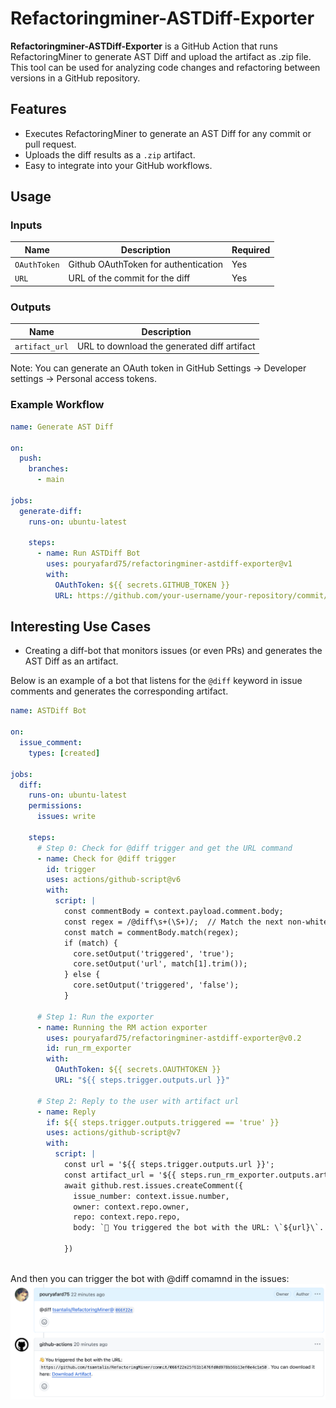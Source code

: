 # Refactoringminer-ASTDiff-Exporter


**Refactoringminer-ASTDiff-Exporter** is a GitHub Action that runs RefactoringMiner to generate AST Diff and upload the artifact as .zip file. This tool can be used for analyzing code changes and refactoring between versions in a GitHub repository.

## Features

- Executes RefactoringMiner to generate an AST Diff for any commit or pull request.
- Uploads the diff results as a `.zip` artifact.
- Easy to integrate into your GitHub workflows.

## Usage

### Inputs

| Name       | Description                           | Required |
|------------|---------------------------------------|----------|
| `OAuthToken` | Github OAuthToken for authentication        | Yes      |
| `URL`       | URL of the commit for the diff | Yes      |

### Outputs

| Name         | Description                                     |
|--------------|-------------------------------------------------|
| `artifact_url` | URL to download the generated diff artifact   |
 
Note: You can generate an OAuth token in GitHub Settings -> Developer settings -> Personal access tokens.

### Example Workflow

```yaml
name: Generate AST Diff

on:
  push:
    branches:
      - main

jobs:
  generate-diff:
    runs-on: ubuntu-latest

    steps:
      - name: Run ASTDiff Bot
        uses: pouryafard75/refactoringminer-astdiff-exporter@v1
        with:
          OAuthToken: ${{ secrets.GITHUB_TOKEN }}
          URL: https://github.com/your-username/your-repository/commit/SHA

```

## Interesting Use Cases
- Creating a diff-bot that monitors issues (or even PRs) and generates the AST Diff as an artifact.

Below is an example of a bot that listens for the `@diff` keyword in issue comments and generates the corresponding artifact.

```yaml
name: ASTDiff Bot

on:
  issue_comment:
    types: [created]

jobs:
  diff:
    runs-on: ubuntu-latest
    permissions:
      issues: write

    steps:
      # Step 0: Check for @diff trigger and get the URL command
      - name: Check for @diff trigger
        id: trigger
        uses: actions/github-script@v6
        with:
          script: |
            const commentBody = context.payload.comment.body;
            const regex = /@diff\s+(\S+)/;  // Match the next non-whitespace string after @diff
            const match = commentBody.match(regex);
            if (match) {
              core.setOutput('triggered', 'true');
              core.setOutput('url', match[1].trim()); 
            } else {
              core.setOutput('triggered', 'false');
            }

      # Step 1: Run the exporter
      - name: Running the RM action exporter
        uses: pouryafard75/refactoringminer-astdiff-exporter@v0.2
        id: run_rm_exporter 
        with:
          OAuthToken: ${{ secrets.OAUTHTOKEN }}
          URL: "${{ steps.trigger.outputs.url }}"

      # Step 2: Reply to the user with artifact url
      - name: Reply 
        if: ${{ steps.trigger.outputs.triggered == 'true' }}
        uses: actions/github-script@v7
        with:
          script: |
            const url = '${{ steps.trigger.outputs.url }}';
            const artifact_url = '${{ steps.run_rm_exporter.outputs.artifact_url }}'; // Add artifact_url output
            await github.rest.issues.createComment({
              issue_number: context.issue.number,
              owner: context.repo.owner,
              repo: context.repo.repo,
              body: `👋 You triggered the bot with the URL: \`${url}\`. You can download it here: [Download Artifact](${artifact_url}).`
              
            })
            
```

And then you can trigger the bot with @diff comamnd in the issues:
![Bot responding with artifact link](./imgs/diffbot.png)

